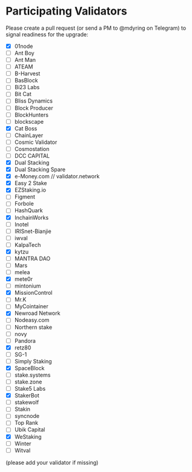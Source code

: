 # Participating Validators

Please create a pull request (or send a PM to @mdyring on Telegram) to signal readiness for the upgrade:

* [x] 01node
* [ ] Ant Boy
* [ ] Ant Man
* [ ] ATEAM
* [ ] B-Harvest
* [ ] BasBlock
* [ ] Bi23 Labs
* [ ] Bit Cat
* [ ] Bliss Dynamics
* [ ] Block Producer
* [ ] BlockHunters
* [ ] blockscape
* [x] Cat Boss
* [ ] ChainLayer
* [ ] Cosmic Validator
* [ ] Cosmostation
* [ ] DCC CAPITAL
* [x] Dual Stacking
* [x] Dual Stacking Spare
* [x] e-Money.com // validator.network
* [x] Easy 2 Stake
* [x] EZStaking.io
* [ ] Figment
* [ ] Forbole
* [ ] HashQuark
* [x] InchainWorks
* [ ] Inotel
* [ ] IRISnet-Bianjie
* [ ] iwval
* [ ] KalpaTech
* [x] kytzu
* [ ] MANTRA DAO
* [ ] Mars
* [ ] melea
* [x] mete0r
* [ ] mintonium
* [x] MissionControl
* [ ] Mr.K
* [ ] MyCointainer
* [x] Newroad Network
* [ ] Nodeasy.com
* [ ] Northern stake
* [ ] novy
* [ ] Pandora
* [x] retz80
* [ ] SG-1
* [ ] Simply Staking
* [x] SpaceBlock
* [ ] stake.systems
* [ ] stake.zone
* [ ] Stake5 Labs
* [x] StakerBot
* [ ] stakewolf
* [ ] Stakin
* [ ] syncnode
* [ ] Top Rank
* [ ] Ubik Capital
* [x] WeStaking
* [ ] Winter
* [ ] Witval

(please add your validator if missing)

